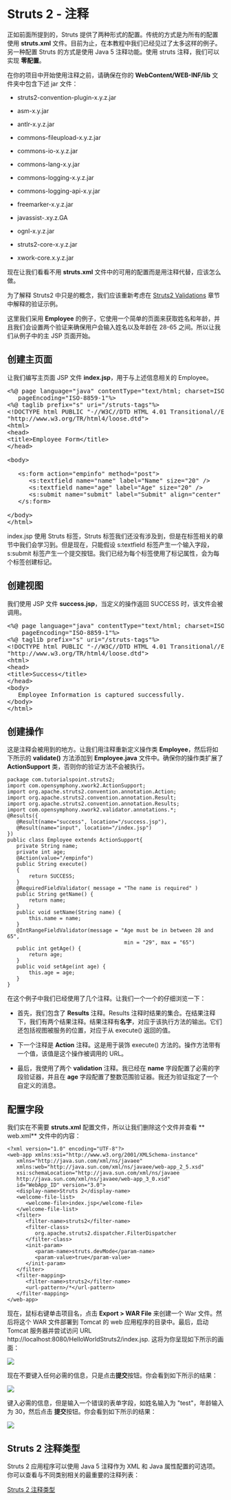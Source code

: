 # Struts 2 - 注释

正如前面所提到的，Struts 提供了两种形式的配置。传统的方式是为所有的配置使用 **struts.xml** 文件。目前为止，在本教程中我们已经见过了太多这样的例子。另一种配置 Struts 的方式是使用 Java 5 注释功能。使用 struts 注释，我们可以实现 **零配置**。

在你的项目中开始使用注释之前，请确保在你的 **WebContent/WEB-INF/lib** 文件夹中包含下述 jar 文件：

- struts2-convention-plugin-x.y.z.jar

- asm-x.y.jar

- antlr-x.y.z.jar

- commons-fileupload-x.y.z.jar

- commons-io-x.y.z.jar

- commons-lang-x.y.jar

- commons-logging-x.y.z.jar

- commons-logging-api-x.y.jar

- freemarker-x.y.z.jar

- javassist-.xy.z.GA

- ognl-x.y.z.jar

- struts2-core-x.y.z.jar

- xwork-core.x.y.z.jar

现在让我们看看不用 **struts.xml** 文件中的可用的配置而是用注释代替，应该怎么做。

为了解释 Struts2 中只是的概念，我们应该重新考虑在 [Struts2 Validations](http://www.tutorialspoint.com/struts_2/struts_validations.htm) 章节中解释的验证示例。

这里我们采用 **Employee** 的例子，它使用一个简单的页面来获取姓名和年龄，并且我们会设置两个验证来确保用户会输入姓名以及年龄在 28-65 之间。所以让我们从例子中的主 JSP 页面开始。

## 创建主页面

让我们编写主页面 JSP 文件 **index.jsp**，用于与上述信息相关的 Employee。

<pre class="prettyprint notranslate">
&lt;%@ page language="java" contentType="text/html; charset=ISO-8859-1"
   pageEncoding="ISO-8859-1"%&gt;
&lt;%@ taglib prefix="s" uri="/struts-tags"%&gt;
&lt;!DOCTYPE html PUBLIC "-//W3C//DTD HTML 4.01 Transitional//EN" 
"http://www.w3.org/TR/html4/loose.dtd"&gt;
&lt;html&gt;
&lt;head&gt;
&lt;title&gt;Employee Form&lt;/title&gt;
&lt;/head&gt;

&lt;body&gt;

   &lt;s:form action="empinfo" method="post"&gt;
      &lt;s:textfield name="name" label="Name" size="20" /&gt;
      &lt;s:textfield name="age" label="Age" size="20" /&gt;
      &lt;s:submit name="submit" label="Submit" align="center" /&gt;
   &lt;/s:form&gt;

&lt;/body&gt;
&lt;/html&gt;
</pre>

index.jsp 使用 Struts 标签，Struts 标签我们还没有涉及到，但是在标签相关的章节中我们会学习到。但是现在，只能假设 s:textfield 标签产生一个输入字段，s:submit 标签产生一个提交按钮。我们已经为每个标签使用了标记属性，会为每个标签创建标记。

## 创建视图

我们使用 JSP 文件 **success.jsp**，当定义的操作返回 SUCCESS 时，该文件会被调用。

<pre class="prettyprint notranslate">
&lt;%@ page language="java" contentType="text/html; charset=ISO-8859-1"
	pageEncoding="ISO-8859-1"%&gt;
&lt;%@ taglib prefix="s" uri="/struts-tags"%&gt;
&lt;!DOCTYPE html PUBLIC "-//W3C//DTD HTML 4.01 Transitional//EN" 
"http://www.w3.org/TR/html4/loose.dtd"&gt;
&lt;html&gt;
&lt;head&gt;
&lt;title&gt;Success&lt;/title&gt;
&lt;/head&gt;
&lt;body&gt;
   Employee Information is captured successfully.
&lt;/body&gt;
&lt;/html&gt;
</pre>

## 创建操作

这是注释会被用到的地方。让我们用注释重新定义操作类 **Employee**，然后将如下所示的 **validate()** 方法添加到 **Employee.java** 文件中。确保你的操作类扩展了 **ActionSupport** 类，否则你的验证方法不会被执行。

``` 
package com.tutorialspoint.struts2;
import com.opensymphony.xwork2.ActionSupport;
import org.apache.struts2.convention.annotation.Action;
import org.apache.struts2.convention.annotation.Result;
import org.apache.struts2.convention.annotation.Results;
import com.opensymphony.xwork2.validator.annotations.*;
@Results({
   @Result(name="success", location="/success.jsp"),
   @Result(name="input", location="/index.jsp")
})
public class Employee extends ActionSupport{
   private String name;
   private int age;
   @Action(value="/empinfo")
   public String execute() 
   {
       return SUCCESS;
   }
   @RequiredFieldValidator( message = "The name is required" )
   public String getName() {
       return name;
   }
   public void setName(String name) {
       this.name = name;
   }
   @IntRangeFieldValidator(message = "Age must be in between 28 and 65",
                                      min = "29", max = "65")
   public int getAge() {
       return age;
   }
   public void setAge(int age) {
       this.age = age;
   }
}
```

在这个例子中我们已经使用了几个注释。让我们一个一个的仔细浏览一下：

- 首先，我们包含了 **Results** 注释。Results 注释时结果的集合。在结果注释下，我们有两个结果注释。结果注释有**名字**，对应于该执行方法的输出。它们还包括视图被服务的位置，对应于从 execute() 返回的值。

- 下一个注释是 **Action** 注释。这是用于装饰 execute() 方法的。操作方法带有一个值，该值是这个操作被调用的 URL。

- 最后，我使用了两个 **validation** 注释。我已经在 **name** 字段配置了必需的字段验证器，并且在 **age** 字段配置了整数范围验证器。我还为验证指定了一个自定义的消息。

## 配置字段

我们实在不需要 **struts.xml** 配置文件，所以让我们删除这个文件并查看 ** web.xml** 文件中的内容：

``` 
<?xml version="1.0" encoding="UTF-8"?>
<web-app xmlns:xsi="http://www.w3.org/2001/XMLSchema-instance"
   xmlns="http://java.sun.com/xml/ns/javaee"
   xmlns:web="http://java.sun.com/xml/ns/javaee/web-app_2_5.xsd"
   xsi:schemaLocation="http://java.sun.com/xml/ns/javaee
   http://java.sun.com/xml/ns/javaee/web-app_3_0.xsd"
   id="WebApp_ID" version="3.0">
   <display-name>Struts 2</display-name>
   <welcome-file-list>
      <welcome-file>index.jsp</welcome-file>
   </welcome-file-list>
   <filter>
      <filter-name>struts2</filter-name>
      <filter-class>
         org.apache.struts2.dispatcher.FilterDispatcher
      </filter-class>
      <init-param>
         <param-name>struts.devMode</param-name>
         <param-value>true</param-value>
      </init-param>
   </filter>
   <filter-mapping>
      <filter-name>struts2</filter-name>
      <url-pattern>/*</url-pattern>
   </filter-mapping>
</web-app>
```

现在，鼠标右键单击项目名，点击 **Export > WAR File** 来创建一个 War 文件。然后将这个 WAR 文件部署到 Tomcat 的 web 应用程序的目录中。最后，启动 Tomcat 服务器并尝试访问 URL http://localhost:8080/HelloWorldStruts2/index.jsp. 这将为你呈现如下所示的画面：

![](images/helloworldstruts12.jpg)

现在不要键入任何必需的信息，只是点击**提交**按钮。你会看到如下所示的结果：

![](images/helloworldstruts121.jpg)

键入必需的信息，但是输入一个错误的表单字段，如姓名输入为 "test"，年龄输入为 30，然后点击 **提交**按钮。你会看到如下所示的结果：

![](images/helloworldstruts122.jpg)

## Struts 2 注释类型

Struts 2 应用程序可以使用 Java 5 注释作为 XML 和 Java 属性配置的可选项。你可以查看与不同类别相关的最重要的注释列表：

[Struts 2 注释类型](http://www.tutorialspoint.com/struts_2/struts_annotations_types.htm)





